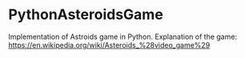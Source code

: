 # PythonAsteroidsGame
Implementation of Astroids game in Python.
Explanation of the game:
https://en.wikipedia.org/wiki/Asteroids_%28video_game%29
